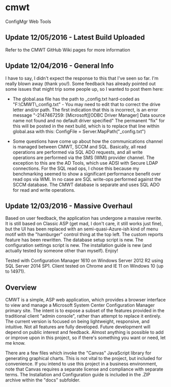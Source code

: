 # cmwt
ConfigMgr Web Tools

## Update 12/05/2016 - Latest Build Uploaded

Refer to the CMWT GitHub Wiki pages for more information

## Update 12/04/2016 - General Info

I have to say, I didn't expect the response to this that I've seen so far.  I'm really blown away (thank you!).  Some feedback has already pointed out some issues that might trip some people up, so I wanted to post them here:

* The global.asa file has the path to _config.txt hard-coded as "F:\CMWT\\_config.txt" - You may need to edit that to correct the drive letter and/or path.  The first indication that this is incorrect, is an error message "-2147467259: [Microsoft][ODBC Driver Manager] Data source name not found and no default driver specified"  The permanent "fix" for this will be posted in the next build, which is to replace that line within global.asa with this: ConfigFile = Server.MapPath("_config.txt")

* Some questions have come up about how the communications channel is managed between CMWT, SCCM and SQL.  Basically, all read operations are performed via SQL ADO requests, and all write operations are performed via the SMS (WMI) provider channel.  The exception to this are the AD Tools, which use ADSI with Secure LDAP connections.  For the SQL read ops, I chose this because my benchmarking seemed to show a significant performance benefit over read ops via WMI.  In no case are SQL write-ops performed against the SCCM database.  The CMWT database is separate and uses SQL ADO for read and write operations.

## Update 12/03/2016 - Massive Overhaul

Based on user feedback, the application has undergone a massive rewrite.  It is still based on Classic ASP (get mad, I don't care, it still works just fine), but the UI has been replaced with an semi-quasi-Azure-ish kind of menu motif with the "hamburger" control thing at the top left.  The custom reports feature has been rewritten.  The database setup script is new.  The configuration settings script is new.  The installation guide is new (and actually tested by someone other than myself).  Enjoy!

Tested with Configuration Manager 1610 on Windows Server 2012 R2 using SQL Server 2014 SP1.  Client tested on Chrome and IE 11 on Windows 10 (up to 14971).

## Overview

CMWT is a simple, ASP web application, which provides a browser interface to view and manage a Microsoft System Center Configuration Manager primary site.  The intent is to expose a subset of the features provided in the traditional client "admin console", rather than attempt to replace it entirely.  The current version is focused on being lightweight, responsive, and intuitive.  Not all features are fully developed.  Future development will depend on public interest and feedback.  Almost anything is possible to add or improve upon in this project, so if there's something you want or need, let me know.

There are a few files which invoke the "Canvas" JavaScript library for generating graphical charts.  This is not vital to the project, but included for convenience.  If you intend to use this project in a business environment, note that Canvas requires a separate license and compliance with separate terms.  The Installation and Configuration guide is included in the .ZIP archive within the "docs" subfolder.
